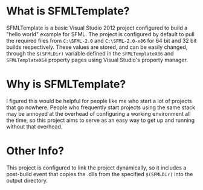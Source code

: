 What is SFMLTemplate?
====

SFMLTemplate is a basic Visual Studio 2012 project configured to build a "hello world" example for SFML.  The project
is configured by default to pull the required files from `C:\SFML-2.0` and `C:\SFML-2.0-x86` for 64 bit and 32 bit builds
respectively.  These values are stored, and can be easily changed, through the `$(SFMLDir)` variable defined in the
`SFMLTemplateX86` and `SFMLTemplateX64` property pages using Visual Studio's property manager.


Why is SFMLTemplate?
====

I figured this would be helpful for people like me who start a lot of projects that go nowhere.  People who frequently
start projects using the same stack may be annoyed at the overhead of configuring a working environment all the time,
so this project aims to serve as an easy way to get up and running without that overhead.


Other Info?
====

This project is configured to link the project dynamically, so it includes a post-build event that copies the .dlls from
the specified `$(SFMLDir)` into the output directory.

